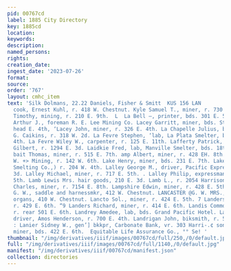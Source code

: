 ```yaml
---
pid: 00767cd
label: 1885 City Directory
key: 1885cd
location: 
keywords: 
description: 
named_persons: 
rights: 
creation_date: 
ingest_date: '2023-07-26'
format: 
source: 
order: '767'
layout: cmhc_item
text: 'Silk Dolmans, 22.22 Daniels, Fisher & Smitt  KUS 156 LAN         Kuster John,
  cook, Ernest Kuhl, r. 418 W. Chestnut. Kyle Samuel T., miner, r. 730 E. 6th. Kyle
  Timothy, mining, r. 210 E. 9th.  L  La Bell —, printer, bds. 301 E. 5th. La Bounta
  Arthur J., foreman R. E. Lee Mining Co. Lacey Garritt, miner, bds. Stray Horse Road,
  head E. 4th, ‘Lacey John, miner, r. 326 E. 4th. La Chapelle Julius, bikamith, H.
  G. Caikins, r. 318 W. 2d. La Fevre Stephen, ‘lab, La Plata Smelter, bds. 125 E.
  4th. La Fevre Wiley W., carpenter, r. 125 E. 11th. Lafferty Patrick, lab, Frank
  Gilbert, r. 1294 E. 3d. Laidkie Fred, lab, Manville Smelter, bds. 18th cor. Hazel.
  bait Thomas, miner, r. 515 E. 7th. amp Albert, miner, r. 428 EH. 8th. Tne Clarence
  W. +> Mining, r. 142 W. 6th. Lake Henry, miner, bds. 231 E. 7th. Lake Henry W. (Manville
  Smelting Co.,) r. 204 W. 4th. Lalley George M., driver, Pacific Express, 112 E.
  3d. Lalley Michael, miner, r. 717 E. 5th. . Lalley Philip, expressman, r. 514 W.
  5th. Lamb Lewis Mrs. hair goods, 210 E. 3d. Lamb L., r. 2054 Harrison av. Lambright
  Charles, miner, r. 7154 E. 8th. Lampshire Edwin, miner, r. 428 E. 5th. LANCASTER
  G. W., saddle and harnessmkr, 412 W. Chestnut. LANCASTER @G. W. MRS., pianos and
  organs, 410 W. Chestnut. Lancto Sol., miner, r. 424 E. 5th. 7 Landers Alanson, miner,
  r. 429 E. 6th. “9 Landers Richard, miner, r. 414 E. 6th. Landis Commodore P., teamster,
  r. rear 501 E. 6th. Landrey Amedee, lab, bds. Grand Pacific Hotel. Landrey Harry,
  driver, Amos Henderson, r. 700 E. 4th. Landrigan John, biksmith, r. 529 E. 5th.
  : Lanier Sidney W., gen’] bkkpr, Carbonate Bank, vr. 303 Harri-.¢ son av. Lane Ambrose,
  miner, bds. 422 E. 6th.  Equitable Life Assurance Go., °° Se! '
thumbnail: "/img/derivatives/iiif/images/00767cd/full/250,/0/default.jpg"
full: "/img/derivatives/iiif/images/00767cd/full/1140,/0/default.jpg"
manifest: "/img/derivatives/iiif/00767cd/manifest.json"
collection: directories
---
```

